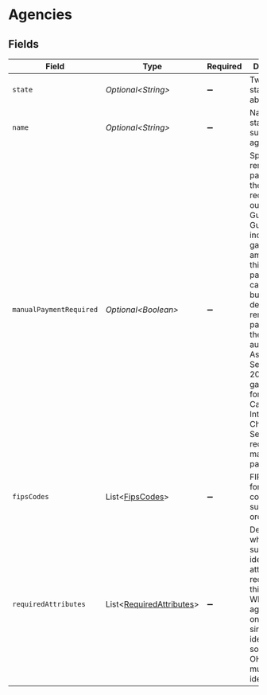 # Agencies


## Fields

| Field                                                                                                                                                                                                                                                                                                                                                     | Type                                                                                                                                                                                                                                                                                                                                                      | Required                                                                                                                                                                                                                                                                                                                                                  | Description                                                                                                                                                                                                                                                                                                                                               |
| --------------------------------------------------------------------------------------------------------------------------------------------------------------------------------------------------------------------------------------------------------------------------------------------------------------------------------------------------------- | --------------------------------------------------------------------------------------------------------------------------------------------------------------------------------------------------------------------------------------------------------------------------------------------------------------------------------------------------------- | --------------------------------------------------------------------------------------------------------------------------------------------------------------------------------------------------------------------------------------------------------------------------------------------------------------------------------------------------------- | --------------------------------------------------------------------------------------------------------------------------------------------------------------------------------------------------------------------------------------------------------------------------------------------------------------------------------------------------------- |
| `state`                                                                                                                                                                                                                                                                                                                                                   | *Optional\<String>*                                                                                                                                                                                                                                                                                                                                       | :heavy_minus_sign:                                                                                                                                                                                                                                                                                                                                        | Two letter state abbreviation                                                                                                                                                                                                                                                                                                                             |
| `name`                                                                                                                                                                                                                                                                                                                                                    | *Optional\<String>*                                                                                                                                                                                                                                                                                                                                       | :heavy_minus_sign:                                                                                                                                                                                                                                                                                                                                        | Name of state child support agency                                                                                                                                                                                                                                                                                                                        |
| `manualPaymentRequired`                                                                                                                                                                                                                                                                                                                                   | *Optional\<Boolean>*                                                                                                                                                                                                                                                                                                                                      | :heavy_minus_sign:                                                                                                                                                                                                                                                                                                                                        | Specifies if remitting payment to the agency is required outside of Gusto. If true, Gusto includes garnishment amounts for this agency in payroll calculation, but does not debit for or remit payment to the agency automatically. As of September 2024, only garnishments for South Carolina Integrated Child Support Services require manual payment.<br/> |
| `fipsCodes`                                                                                                                                                                                                                                                                                                                                               | List\<[FipsCodes](../../models/components/FipsCodes.md)>                                                                                                                                                                                                                                                                                                  | :heavy_minus_sign:                                                                                                                                                                                                                                                                                                                                        | FIPS codes for state or county child support orders                                                                                                                                                                                                                                                                                                       |
| `requiredAttributes`                                                                                                                                                                                                                                                                                                                                      | List\<[RequiredAttributes](../../models/components/RequiredAttributes.md)>                                                                                                                                                                                                                                                                                | :heavy_minus_sign:                                                                                                                                                                                                                                                                                                                                        | Describes which child support case identifying attributes are required for this agency. While most agencies only require a single identifier, some (e.g. OH) require multiple identifiers.                                                                                                                                                                |